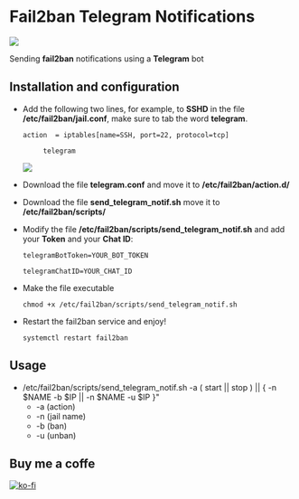 # Fail2ban Telegram Notifications

![](https://deividsdocs.files.wordpress.com/2020/04/telegram_notifications_fail2ban.jpg)

Sending **fail2ban** notifications using a **Telegram** bot

## Installation and configuration
- Add the following two lines, for example, to **SSHD** in the file **/etc/fail2ban/jail.conf**, make sure to tab the word **telegram**.
  
  `action  = iptables[name=SSH, port=22, protocol=tcp]`
	
  `		telegram`
  
  ![](https://deividsdocs.files.wordpress.com/2020/04/fail2ban-sshd-conf.png)
  
- Download the file **telegram.conf** and move it to **/etc/fail2ban/action.d/**
- Download the file **send_telegram_notif.sh** move it to **/etc/fail2ban/scripts/**
- Modify the file **/etc/fail2ban/scripts/send_telegram_notif.sh** and add your **Token** and your **Chat ID**:

  `telegramBotToken=YOUR_BOT_TOKEN`

  `telegramChatID=YOUR_CHAT_ID`
- Make the file executable

  `chmod +x /etc/fail2ban/scripts/send_telegram_notif.sh`
- Restart the fail2ban service and enjoy!

  `systemctl restart fail2ban`
 
## Usage
+ /etc/fail2ban/scripts/send_telegram_notif.sh -a ( start || stop ) || { -n $NAME -b $IP || -n $NAME -u $IP }"
  + -a (action)
  + -n (jail name)
  + -b (ban)
  + -u (unban)
  
## Buy me a coffe
[![ko-fi](https://www.ko-fi.com/img/githubbutton_sm.svg)](https://ko-fi.com/U7U01LTQB)

